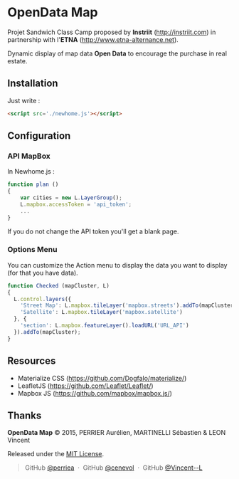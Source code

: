 OpenData Map
============

Projet Sandwich Class Camp proposed by **Instriit** (http://instriit.com) in partnership with l'**ETNA** (http://www.etna-alternance.net).

Dynamic display of map data **Open Data** to encourage the purchase in real estate.


Installation
------------

Just write :
```html
<script src='./newhome.js'></script>
```


Configuration
------------

### API MapBox

In Newhome.js :
~~~ js
function plan ()
{
	var cities = new L.LayerGroup();
  	L.mapbox.accessToken = 'api_token';
  	...
}
~~~
If you do not change the API token you'll get a blank page.


### Options Menu

You can customize the Action menu to display the data you want to display (for that you have data).
~~~ js
function Checked (mapCluster, L) 
{
  L.control.layers({
    'Street Map': L.mapbox.tileLayer('mapbox.streets').addTo(mapCluster),
    'Satellite': L.mapbox.tileLayer('mapbox.satellite')
  }, {
    'section': L.mapbox.featureLayer().loadURL('URL_API')
  }).addTo(mapCluster);
}
~~~

Resources
---------

- Materialize CSS (https://github.com/Dogfalo/materialize/)
- LeafletJS (https://github.com/Leaflet/Leaflet/)
- Mapbox JS (https://github.com/mapbox/mapbox.js/)


Thanks
------

**OpenData Map** © 2015, PERRIER Aurélien, MARTINELLI Sébastien & LEON Vincent 

Released under the [MIT License].

[MIT License]: http://mit-license.org/

> GitHub [@perriea](https://github.com/perriea) &nbsp;&middot;&nbsp;
> GitHub [@cenevol](https://github.com/cenevol) &nbsp;&middot;&nbsp;
> GitHub [@Vincent--L](https://github.com/Vincent--L)
